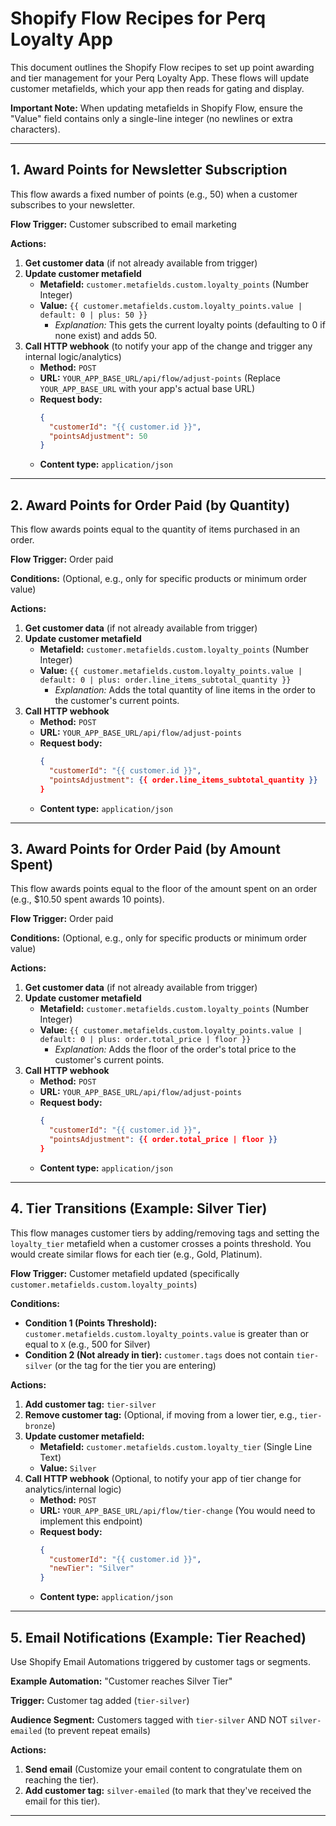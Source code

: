 # Shopify Flow Recipes for Perq Loyalty App

This document outlines the Shopify Flow recipes to set up point awarding and tier management for your Perq Loyalty App. These flows will update customer metafields, which your app then reads for gating and display.

**Important Note:** When updating metafields in Shopify Flow, ensure the "Value" field contains only a single-line integer (no newlines or extra characters).

---

## 1. Award Points for Newsletter Subscription

This flow awards a fixed number of points (e.g., 50) when a customer subscribes to your newsletter.

**Flow Trigger:** Customer subscribed to email marketing

**Actions:**

1.  **Get customer data** (if not already available from trigger)
2.  **Update customer metafield**
    *   **Metafield:** `customer.metafields.custom.loyalty_points` (Number Integer)
    *   **Value:** `{{ customer.metafields.custom.loyalty_points.value | default: 0 | plus: 50 }}`
        *   *Explanation:* This gets the current loyalty points (defaulting to 0 if none exist) and adds 50.
3.  **Call HTTP webhook** (to notify your app of the change and trigger any internal logic/analytics)
    *   **Method:** `POST`
    *   **URL:** `YOUR_APP_BASE_URL/api/flow/adjust-points` (Replace `YOUR_APP_BASE_URL` with your app's actual base URL)
    *   **Request body:**
        ```json
        {
          "customerId": "{{ customer.id }}",
          "pointsAdjustment": 50
        }
        ```
    *   **Content type:** `application/json`

---

## 2. Award Points for Order Paid (by Quantity)

This flow awards points equal to the quantity of items purchased in an order.

**Flow Trigger:** Order paid

**Conditions:** (Optional, e.g., only for specific products or minimum order value)

**Actions:**

1.  **Get customer data** (if not already available from trigger)
2.  **Update customer metafield**
    *   **Metafield:** `customer.metafields.custom.loyalty_points` (Number Integer)
    *   **Value:** `{{ customer.metafields.custom.loyalty_points.value | default: 0 | plus: order.line_items_subtotal_quantity }}`
        *   *Explanation:* Adds the total quantity of line items in the order to the customer's current points.
3.  **Call HTTP webhook**
    *   **Method:** `POST`
    *   **URL:** `YOUR_APP_BASE_URL/api/flow/adjust-points`
    *   **Request body:**
        ```json
        {
          "customerId": "{{ customer.id }}",
          "pointsAdjustment": {{ order.line_items_subtotal_quantity }}
        }
        ```
    *   **Content type:** `application/json`

---

## 3. Award Points for Order Paid (by Amount Spent)

This flow awards points equal to the floor of the amount spent on an order (e.g., $10.50 spent awards 10 points).

**Flow Trigger:** Order paid

**Conditions:** (Optional, e.g., only for specific products or minimum order value)

**Actions:**

1.  **Get customer data** (if not already available from trigger)
2.  **Update customer metafield**
    *   **Metafield:** `customer.metafields.custom.loyalty_points` (Number Integer)
    *   **Value:** `{{ customer.metafields.custom.loyalty_points.value | default: 0 | plus: order.total_price | floor }}`
        *   *Explanation:* Adds the floor of the order's total price to the customer's current points.
3.  **Call HTTP webhook**
    *   **Method:** `POST`
    *   **URL:** `YOUR_APP_BASE_URL/api/flow/adjust-points`
    *   **Request body:**
        ```json
        {
          "customerId": "{{ customer.id }}",
          "pointsAdjustment": {{ order.total_price | floor }}
        }
        ```
    *   **Content type:** `application/json`

---

## 4. Tier Transitions (Example: Silver Tier)

This flow manages customer tiers by adding/removing tags and setting the `loyalty_tier` metafield when a customer crosses a points threshold. You would create similar flows for each tier (e.g., Gold, Platinum).

**Flow Trigger:** Customer metafield updated (specifically `customer.metafields.custom.loyalty_points`)

**Conditions:**

*   **Condition 1 (Points Threshold):** `customer.metafields.custom.loyalty_points.value` is greater than or equal to `X` (e.g., 500 for Silver)
*   **Condition 2 (Not already in tier):** `customer.tags` does not contain `tier-silver` (or the tag for the tier you are entering)

**Actions:**

1.  **Add customer tag:** `tier-silver`
2.  **Remove customer tag:** (Optional, if moving from a lower tier, e.g., `tier-bronze`)
3.  **Update customer metafield:**
    *   **Metafield:** `customer.metafields.custom.loyalty_tier` (Single Line Text)
    *   **Value:** `Silver`
4.  **Call HTTP webhook** (Optional, to notify your app of tier change for analytics/internal logic)
    *   **Method:** `POST`
    *   **URL:** `YOUR_APP_BASE_URL/api/flow/tier-change` (You would need to implement this endpoint)
    *   **Request body:**
        ```json
        {
          "customerId": "{{ customer.id }}",
          "newTier": "Silver"
        }
        ```
    *   **Content type:** `application/json`

---

## 5. Email Notifications (Example: Tier Reached)

Use Shopify Email Automations triggered by customer tags or segments.

**Example Automation:** "Customer reaches Silver Tier"

**Trigger:** Customer tag added (`tier-silver`)

**Audience Segment:** Customers tagged with `tier-silver` AND NOT `silver-emailed` (to prevent repeat emails)

**Actions:**

1.  **Send email** (Customize your email content to congratulate them on reaching the tier).
2.  **Add customer tag:** `silver-emailed` (to mark that they've received the email for this tier).

---